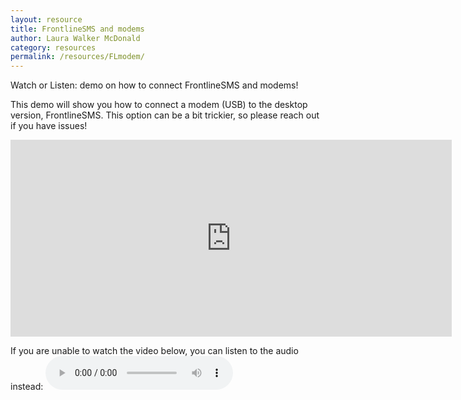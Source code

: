 ```yaml
---
layout: resource
title: FrontlineSMS and modems
author: Laura Walker McDonald
category: resources
permalink: /resources/FLmodem/
---
```

Watch or Listen: demo on how to connect FrontlineSMS and modems!

This demo will show you how to connect a modem (USB) to the desktop version, FrontlineSMS. This option can be a bit trickier, so please reach out if you have issues!

<iframe width="706" height="315" src="https://www.youtube.com/embed/0JOacCNQ_a4" frameborder="0" allowfullscreen></iframe>

If you are unable to watch the video below, you can listen to the audio instead:
<audio controls>
  <source src="http://simlab.org/resources/coursem4cso/files/FrontlineSMS%20and%20modems_Audio.mp3" type="audio/mpeg">
Your browser does not support the audio element.
</audio>
